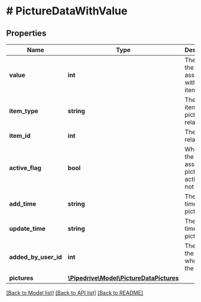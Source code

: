 # # PictureDataWithValue

## Properties

Name | Type | Description | Notes
------------ | ------------- | ------------- | -------------
**value** | **int** | The ID of the picture associated with the item | [optional]
**item_type** | **string** | The type of item the picture is related to | [optional]
**item_id** | **int** | The ID of related item | [optional]
**active_flag** | **bool** | Whether the associated picture is active or not | [optional]
**add_time** | **string** | The add time of the picture | [optional]
**update_time** | **string** | The update time of the picture | [optional]
**added_by_user_id** | **int** | The ID of the user who added the picture | [optional]
**pictures** | [**\Pipedrive\Model\PictureDataPictures**](PictureDataPictures.md) |  | [optional]

[[Back to Model list]](../../README.md#models) [[Back to API list]](../../README.md#endpoints) [[Back to README]](../../README.md)

